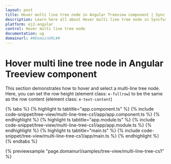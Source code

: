 ```yaml
---
layout: post
title: Hover multi line tree node in Angular Treeview component | Syncfusion
description: Learn here all about Hover multi line tree node in Syncfusion Angular Treeview component of Syncfusion Essential JS 2 and more.
platform: ej2-angular
control: Hover multi line tree node 
documentation: ug
domainurl: ##DomainURL##
---
```


# Hover multi line tree node in Angular Treeview component

This section demonstrates how to hover and select a multi-line tree node. Here, you can set the row height (element class: `e-fullrow`) to be the same as the row content (element class: `e-text-content`)

{% tabs %}
{% highlight ts tabtitle="app.component.ts" %}
{% include code-snippet/tree-view/multi-line-tree-cs1/app/app.component.ts %}
{% endhighlight %}
{% highlight ts tabtitle="app.module.ts" %}
{% include code-snippet/tree-view/multi-line-tree-cs1/app/app.module.ts %}
{% endhighlight %}
{% highlight ts tabtitle="main.ts" %}
{% include code-snippet/tree-view/multi-line-tree-cs1/app/main.ts %}
{% endhighlight %}
{% endtabs %}
  
{% previewsample "page.domainurl/samples/tree-view/multi-line-tree-cs1" %}